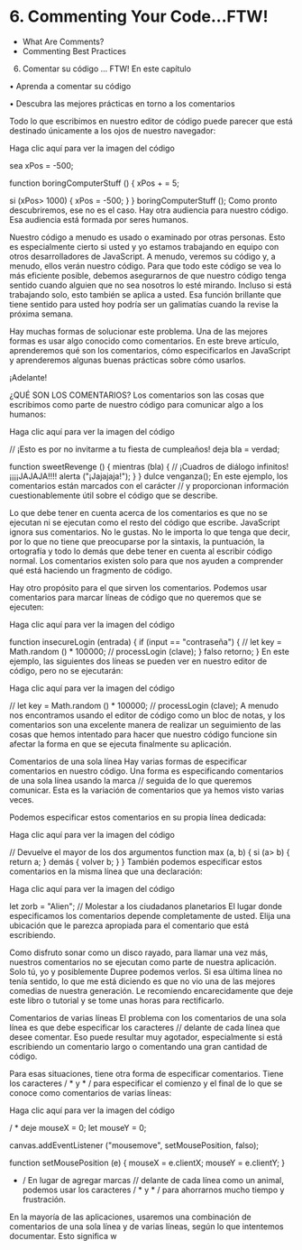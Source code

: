# 6. Commenting Your Code...FTW!

* What Are Comments?
* Commenting Best Practices

6. Comentar su código ... FTW!
En este capítulo

• Aprenda a comentar su código

• Descubra las mejores prácticas en torno a los comentarios

Todo lo que escribimos en nuestro editor de código puede parecer que está destinado únicamente a los ojos de nuestro navegador:

Haga clic aquí para ver la imagen del código

sea ​​xPos = -500;

function boringComputerStuff () {
  xPos + = 5;

  si (xPos> 1000) {
    xPos = -500;
  }
}
boringComputerStuff ();
Como pronto descubriremos, ese no es el caso. Hay otra audiencia para nuestro código. Esa audiencia está formada por seres humanos.

Nuestro código a menudo es usado o examinado por otras personas. Esto es especialmente cierto si usted y yo estamos trabajando en equipo con otros desarrolladores de JavaScript. A menudo, veremos su código y, a menudo, ellos verán nuestro código. Para que todo este código se vea lo más eficiente posible, debemos asegurarnos de que nuestro código tenga sentido cuando alguien que no sea nosotros lo esté mirando. Incluso si está trabajando solo, esto también se aplica a usted. Esa función brillante que tiene sentido para usted hoy podría ser un galimatías cuando la revise la próxima semana.

Hay muchas formas de solucionar este problema. Una de las mejores formas es usar algo conocido como comentarios. En este breve artículo, aprenderemos qué son los comentarios, cómo especificarlos en JavaScript y aprenderemos algunas buenas prácticas sobre cómo usarlos.

¡Adelante!

¿QUÉ SON LOS COMENTARIOS?
Los comentarios son las cosas que escribimos como parte de nuestro código para comunicar algo a los humanos:

Haga clic aquí para ver la imagen del código

// ¡Esto es por no invitarme a tu fiesta de cumpleaños!
deja bla = verdad;

function sweetRevenge () {
  mientras (bla) {
    // ¡Cuadros de diálogo infinitos! ¡¡¡¡JAJAJA!!!!
    alerta ("¡Jajajaja!");
  }
}
dulce venganza();
En este ejemplo, los comentarios están marcados con el carácter // y proporcionan información cuestionablemente útil sobre el código que se describe.

Lo que debe tener en cuenta acerca de los comentarios es que no se ejecutan ni se ejecutan como el resto del código que escribe. JavaScript ignora sus comentarios. No le gustas. No le importa lo que tenga que decir, por lo que no tiene que preocuparse por la sintaxis, la puntuación, la ortografía y todo lo demás que debe tener en cuenta al escribir código normal. Los comentarios existen solo para que nos ayuden a comprender qué está haciendo un fragmento de código.

Hay otro propósito para el que sirven los comentarios. Podemos usar comentarios para marcar líneas de código que no queremos que se ejecuten:

Haga clic aquí para ver la imagen del código

function insecureLogin (entrada) {
  if (input == "contraseña") {
    // let key = Math.random () * 100000;
    // processLogin (clave);
  }
  falso retorno;
}
En este ejemplo, las siguientes dos líneas se pueden ver en nuestro editor de código, pero no se ejecutarán:

Haga clic aquí para ver la imagen del código

// let key = Math.random () * 100000;
// processLogin (clave);
A menudo nos encontramos usando el editor de código como un bloc de notas, y los comentarios son una excelente manera de realizar un seguimiento de las cosas que hemos intentado para hacer que nuestro código funcione sin afectar la forma en que se ejecuta finalmente su aplicación.

Comentarios de una sola línea
Hay varias formas de especificar comentarios en nuestro código. Una forma es especificando comentarios de una sola línea usando la marca // seguida de lo que queremos comunicar. Esta es la variación de comentarios que ya hemos visto varias veces.

Podemos especificar estos comentarios en su propia línea dedicada:

Haga clic aquí para ver la imagen del código

// Devuelve el mayor de los dos argumentos
function max (a, b) {
  si (a> b) {
    return a;
  } demás {
    volver b;
  }
}
También podemos especificar estos comentarios en la misma línea que una declaración:

Haga clic aquí para ver la imagen del código

let zorb = "Alien"; // Molestar a los ciudadanos planetarios
El lugar donde especificamos los comentarios depende completamente de usted. Elija una ubicación que le parezca apropiada para el comentario que está escribiendo.

Como disfruto sonar como un disco rayado, para llamar una vez más, nuestros comentarios no se ejecutan como parte de nuestra aplicación. Solo tú, yo y posiblemente Dupree podemos verlos. Si esa última línea no tenía sentido, lo que me está diciendo es que no vio una de las mejores comedias de nuestra generación. Le recomiendo encarecidamente que deje este libro o tutorial y se tome unas horas para rectificarlo.

Comentarios de varias líneas
El problema con los comentarios de una sola línea es que debe especificar los caracteres // delante de cada línea que desee comentar. Eso puede resultar muy agotador, especialmente si está escribiendo un comentario largo o comentando una gran cantidad de código.

Para esas situaciones, tiene otra forma de especificar comentarios. Tiene los caracteres / * y * / para especificar el comienzo y el final de lo que se conoce como comentarios de varias líneas:

Haga clic aquí para ver la imagen del código

/ *
deje mouseX = 0;
let mouseY = 0;

canvas.addEventListener ("mousemove", setMousePosition, falso);

function setMousePosition (e) {
  mouseX = e.clientX;
  mouseY = e.clientY;
}
* /
En lugar de agregar marcas // delante de cada línea como un animal, podemos usar los caracteres / * y * / para ahorrarnos mucho tiempo y frustración.

En la mayoría de las aplicaciones, usaremos una combinación de comentarios de una sola línea y de varias líneas, según lo que intentemos documentar. Esto significa w
